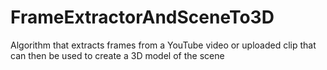 # FrameExtractorAndSceneTo3D
Algorithm that extracts frames from a YouTube video or uploaded clip that can then be used to create a 3D model of the scene

